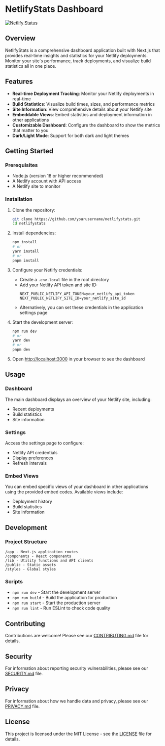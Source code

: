 # NetlifyStats Dashboard
[![Netlify Status](https://api.netlify.com/api/v1/badges/61259878-3ddf-4bdd-8c71-4bd2e178fd58/deploy-status)](https://app.netlify.com/sites/netlifystats/deploys)

## Overview

NetlifyStats is a comprehensive dashboard application built with Next.js that provides real-time insights and statistics for your Netlify deployments. Monitor your site's performance, track deployments, and visualize build statistics all in one place.

## Features

- **Real-time Deployment Tracking**: Monitor your Netlify deployments in real-time
- **Build Statistics**: Visualize build times, sizes, and performance metrics
- **Site Information**: View comprehensive details about your Netlify site
- **Embeddable Views**: Embed statistics and deployment information in other applications
- **Customizable Dashboard**: Configure the dashboard to show the metrics that matter to you
- **Dark/Light Mode**: Support for both dark and light themes

## Getting Started

### Prerequisites

- Node.js (version 18 or higher recommended)
- A Netlify account with API access
- A Netlify site to monitor

### Installation

1. Clone the repository:
   ```bash
   git clone https://github.com/yourusername/netlifystats.git
   cd netlifystats
   ```

2. Install dependencies:
   ```bash
   npm install
   # or
   yarn install
   # or
   pnpm install
   ```

3. Configure your Netlify credentials:
   - Create a `.env.local` file in the root directory
   - Add your Netlify API token and site ID:
     ```
     NEXT_PUBLIC_NETLIFY_API_TOKEN=your_netlify_api_token
     NEXT_PUBLIC_NETLIFY_SITE_ID=your_netlify_site_id
     ```
   - Alternatively, you can set these credentials in the application settings page

4. Start the development server:
   ```bash
   npm run dev
   # or
   yarn dev
   # or
   pnpm dev
   ```

5. Open [http://localhost:3000](http://localhost:3000) in your browser to see the dashboard

## Usage

### Dashboard

The main dashboard displays an overview of your Netlify site, including:
- Recent deployments
- Build statistics
- Site information

### Settings

Access the settings page to configure:
- Netlify API credentials
- Display preferences
- Refresh intervals

### Embed Views

You can embed specific views of your dashboard in other applications using the provided embed codes. Available views include:
- Deployment history
- Build statistics
- Site information

## Development

### Project Structure

```
/app - Next.js application routes
/components - React components
/lib - Utility functions and API clients
/public - Static assets
/styles - Global styles
```

### Scripts

- `npm run dev` - Start the development server
- `npm run build` - Build the application for production
- `npm run start` - Start the production server
- `npm run lint` - Run ESLint to check code quality

## Contributing

Contributions are welcome! Please see our [CONTRIBUTING.md](CONTRIBUTING.md) file for details.

## Security

For information about reporting security vulnerabilities, please see our [SECURITY.md](SECURITY.md) file.

## Privacy

For information about how we handle data and privacy, please see our [PRIVACY.md](PRIVACY.md) file.

## License

This project is licensed under the MIT License - see the [LICENSE](LICENSE) file for details.